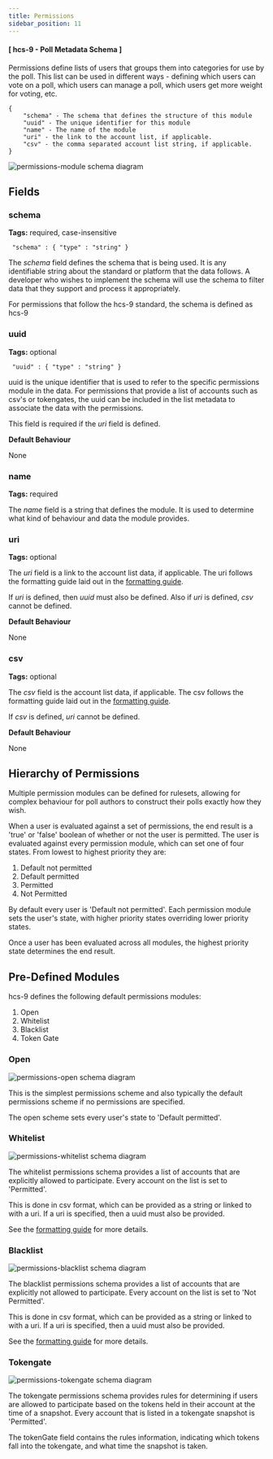 ```yaml
---
title: Permissions
sidebar_position: 11
---
```


#### [ hcs-9 - Poll Metadata Schema ]

Permissions define lists of users that groups them into categories for use by the poll. This list can be used in different ways - defining which users can vote on a poll, which users can manage a poll, which users get more weight for voting, etc.

```
{
    "schema" - The schema that defines the structure of this module
    "uuid" - The unique identifier for this module
    "name" - The name of the module
    "uri" - the link to the account list, if applicable.
    "csv" - the comma separated account list string, if applicable.
}
```

![permissions-module schema diagram](../../../../static/polls/implementation/permissions-module.png)

## Fields

### schema

**Tags:** required, case-insensitive

` "schema" : { "type" : "string" }`

The *schema* field defines the schema that is being used. It is any identifiable string about the standard or platform that the data follows. A developer who wishes to implement the schema will use the schema to filter data that they support and process it appropriately.

For permissions that follow the hcs-9 standard, the schema is defined as hcs-9

### uuid

**Tags:** optional

` "uuid" : { "type" : "string" }`

uuid is the unique identifier that is used to refer to the specific permissions module in the data. For permissions that provide a list of accounts such as csv's or tokengates, the uuid can be included in the list metadata to associate the data with the permissions.

This field is required if the *uri* field is defined.

**Default Behaviour**

None

### name

**Tags:** required

The *name* field is a string that defines the module. It is used to determine what kind of behaviour and data the module provides.

### uri

**Tags:** optional

The *uri* field is a link to the account list data, if applicable. The uri follows the formatting guide laid out in the [formatting guide](../formatting-guide.md).

If *uri* is defined, then *uuid* must also be defined. Also if *uri* is defined, *csv* cannot be defined.

**Default Behaviour**

None

### csv

**Tags:** optional

The *csv* field is the account list data, if applicable. The csv follows the formatting guide laid out in the [formatting guide](../formatting-guide.md).

If *csv* is defined, *uri* cannot be defined.

**Default Behaviour**

None

## Hierarchy of Permissions

Multiple permission modules can be defined for rulesets, allowing for complex behaviour for poll authors to construct their polls exactly how they wish.

When a user is evaluated against a set of permissions, the end result is a 'true' or 'false' boolean of whether or not the user is permitted. The user is evaluated against every permission module, which can set one of four states. From lowest to highest priority they are:

1. Default not permitted
2. Default permitted
3. Permitted
4. Not Permitted

By default every user is 'Default not permitted'. Each permission module sets the user's state, with higher priority states overriding lower priority states.

Once a user has been evaluated across all modules, the highest priority state determines the end result.

## Pre-Defined Modules

hcs-9 defines the following default permissions modules:

1. Open
2. Whitelist
3. Blacklist
4. Token Gate

### Open

![permissions-open schema diagram](../../../../static/polls/implementation/permissions-open.png)

This is the simplest permissions scheme and also typically the default permissions scheme if no permissions are specified.

The open scheme sets every user's state to 'Default permitted'.

### Whitelist

![permissions-whitelist schema diagram](../../../../static/polls/implementation/permissions-whitelist.png)

The whitelist permissions schema provides a list of accounts that are explicitly allowed to participate. Every account on the list is set to 'Permitted'.

This is done in csv format, which can be provided as a string or linked to with a uri. If a uri is specified, then a uuid must also be provided.

See the [formatting guide](../formatting-guide.md) for more details.


### Blacklist

![permissions-blacklist schema diagram](../../../../static/polls/implementation/permissions-blacklist.png)

The blacklist permissions schema provides a list of accounts that are explicitly not allowed to participate. Every account on the list is set to 'Not Permitted'.

This is done in csv format, which can be provided as a string or linked to with a uri. If a uri is specified, then a uuid must also be provided.

See the [formatting guide](../formatting-guide.md) for more details.


### Tokengate

![permissions-tokengate schema diagram](../../../../static/polls/implementation/permissions-tokengate.png)

The tokengate permissions schema provides rules for determining if users are allowed to participate based on the tokens held in their account at the time of a snapshot. Every account that is listed in a tokengate snapshot is 'Permitted'.

The tokenGate field contains the rules information, indicating which tokens fall into the tokengate, and what time the snapshot is taken. 